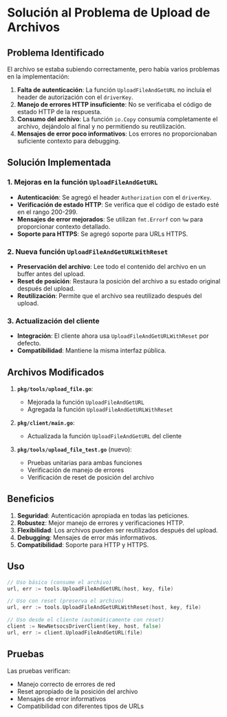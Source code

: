 # Solución al Problema de Upload de Archivos

## Problema Identificado

El archivo se estaba subiendo correctamente, pero había varios problemas en la implementación:

1. **Falta de autenticación**: La función `UploadFileAndGetURL` no incluía el header de autorización con el `driverKey`.
2. **Manejo de errores HTTP insuficiente**: No se verificaba el código de estado HTTP de la respuesta.
3. **Consumo del archivo**: La función `io.Copy` consumía completamente el archivo, dejándolo al final y no permitiendo su reutilización.
4. **Mensajes de error poco informativos**: Los errores no proporcionaban suficiente contexto para debugging.

## Solución Implementada

### 1. Mejoras en la función `UploadFileAndGetURL`

-   **Autenticación**: Se agregó el header `Authorization` con el `driverKey`.
-   **Verificación de estado HTTP**: Se verifica que el código de estado esté en el rango 200-299.
-   **Mensajes de error mejorados**: Se utilizan `fmt.Errorf` con `%w` para proporcionar contexto detallado.
-   **Soporte para HTTPS**: Se agregó soporte para URLs HTTPS.

### 2. Nueva función `UploadFileAndGetURLWithReset`

-   **Preservación del archivo**: Lee todo el contenido del archivo en un buffer antes del upload.
-   **Reset de posición**: Restaura la posición del archivo a su estado original después del upload.
-   **Reutilización**: Permite que el archivo sea reutilizado después del upload.

### 3. Actualización del cliente

-   **Integración**: El cliente ahora usa `UploadFileAndGetURLWithReset` por defecto.
-   **Compatibilidad**: Mantiene la misma interfaz pública.

## Archivos Modificados

1. **`pkg/tools/upload_file.go`**:

    - Mejorada la función `UploadFileAndGetURL`
    - Agregada la función `UploadFileAndGetURLWithReset`

2. **`pkg/client/main.go`**:

    - Actualizada la función `UploadFileAndGetURL` del cliente

3. **`pkg/tools/upload_file_test.go`** (nuevo):
    - Pruebas unitarias para ambas funciones
    - Verificación de manejo de errores
    - Verificación de reset de posición del archivo

## Beneficios

1. **Seguridad**: Autenticación apropiada en todas las peticiones.
2. **Robustez**: Mejor manejo de errores y verificaciones HTTP.
3. **Flexibilidad**: Los archivos pueden ser reutilizados después del upload.
4. **Debugging**: Mensajes de error más informativos.
5. **Compatibilidad**: Soporte para HTTP y HTTPS.

## Uso

```go
// Uso básico (consume el archivo)
url, err := tools.UploadFileAndGetURL(host, key, file)

// Uso con reset (preserva el archivo)
url, err := tools.UploadFileAndGetURLWithReset(host, key, file)

// Uso desde el cliente (automáticamente con reset)
client := NewNetsocsDriverClient(key, host, false)
url, err := client.UploadFileAndGetURL(file)
```

## Pruebas

Las pruebas verifican:

-   Manejo correcto de errores de red
-   Reset apropiado de la posición del archivo
-   Mensajes de error informativos
-   Compatibilidad con diferentes tipos de URLs
